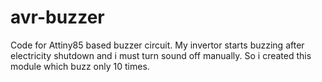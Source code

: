 # avr-buzzer
Code for Attiny85 based buzzer circuit. My invertor starts buzzing after electricity shutdown and i must turn sound off manually. So i created this module which buzz only 10 times.
